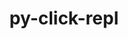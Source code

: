 ---
title: "py-click-repl"
layout: cache
categories: [package, develop]
meta: {"versions": ["0.2.0"], "compilers": ["gcc@=7.5.0"], "oss": ["ubuntu18.04"], "platforms": ["linux"], "targets": ["x86_64_v3"], "stacks": ["radiuss", "root"], "num_specs": 4, "num_specs_by_stack": {"radiuss": 4, "root": 4}}
spec_details: [{"hash": "an2xcyflygm7q3bvuyr3s3ygltdlvluc", "compiler": "gcc@=7.5.0", "versions": ["0.2.0"], "os": "ubuntu18.04", "platform": "linux", "target": "x86_64_v3", "variants": ["build_system=python_pip"], "stacks": ["radiuss", "root"], "size": "-", "tarball": "https://binaries.spack.io/develop/build_cache/linux-ubuntu18.04-x86_64_v3/gcc-7.5.0/py-click-repl-0.2.0/linux-ubuntu18.04-x86_64_v3-gcc-7.5.0-py-click-repl-0.2.0-an2xcyflygm7q3bvuyr3s3ygltdlvluc.spack"}, {"hash": "ynm4tikp73ms3agaegqdrjvmvsgds5zl", "compiler": "gcc@=7.5.0", "versions": ["0.2.0"], "os": "ubuntu18.04", "platform": "linux", "target": "x86_64_v3", "variants": ["build_system=python_pip"], "stacks": ["radiuss", "root"], "size": "-", "tarball": "https://binaries.spack.io/develop/build_cache/linux-ubuntu18.04-x86_64_v3/gcc-7.5.0/py-click-repl-0.2.0/linux-ubuntu18.04-x86_64_v3-gcc-7.5.0-py-click-repl-0.2.0-ynm4tikp73ms3agaegqdrjvmvsgds5zl.spack"}, {"hash": "4dp44obmgtfjh3vohduchzclkifppeqj", "compiler": "gcc@=7.5.0", "versions": ["0.2.0"], "os": "ubuntu18.04", "platform": "linux", "target": "x86_64_v3", "variants": ["build_system=python_pip"], "stacks": ["radiuss", "root"], "size": "-", "tarball": "https://binaries.spack.io/develop/build_cache/linux-ubuntu18.04-x86_64_v3/gcc-7.5.0/py-click-repl-0.2.0/linux-ubuntu18.04-x86_64_v3-gcc-7.5.0-py-click-repl-0.2.0-4dp44obmgtfjh3vohduchzclkifppeqj.spack"}, {"hash": "rnonrxgauhi26bkqypygl3fh6ra2wdth", "compiler": "gcc@=7.5.0", "versions": ["0.2.0"], "os": "ubuntu18.04", "platform": "linux", "target": "x86_64_v3", "variants": ["build_system=python_pip"], "stacks": ["radiuss", "root"], "size": "-", "tarball": "https://binaries.spack.io/develop/build_cache/linux-ubuntu18.04-x86_64_v3/gcc-7.5.0/py-click-repl-0.2.0/linux-ubuntu18.04-x86_64_v3-gcc-7.5.0-py-click-repl-0.2.0-rnonrxgauhi26bkqypygl3fh6ra2wdth.spack"}]
---
